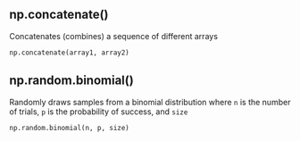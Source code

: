 ## np.concatenate()
Concatenates (combines) a sequence of different arrays

```python
np.concatenate(array1, array2)
```

## np.random.binomial()
Randomly draws samples from a binomial distribution where `n` is the number of trials, `p` is the probability of success, and `size` 

```python
np.random.binomial(n, p, size)
```
